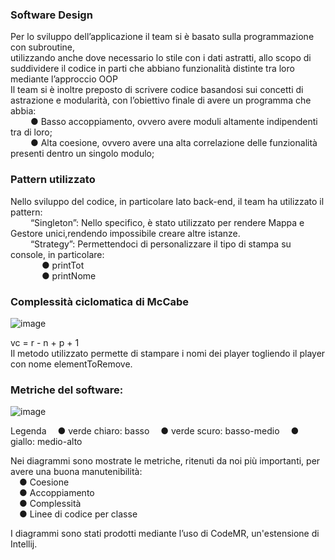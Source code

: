 <h3>Software Design </h3>
Per lo sviluppo dell’applicazione il team si è basato sulla programmazione con subroutine, <br>
utilizzando anche dove necessario lo stile con i dati astratti, allo scopo di suddividere il codice in parti che abbiano funzionalità distinte tra loro mediante l’approccio OOP<br>
Il team si è inoltre preposto di scrivere codice basandosi sui concetti di astrazione e modularità, con l’obiettivo finale di avere un programma che abbia:<br>
 &emsp; &emsp;●	Basso accoppiamento, ovvero avere moduli altamente indipendenti tra di loro; <br>
 &emsp; &emsp;●	Alta coesione, ovvero avere una alta correlazione delle funzionalità presenti dentro un singolo modulo;<br>
<h3> Pattern utilizzato<br></h3>
Nello sviluppo del codice, in particolare lato back-end, il team ha utilizzato il pattern:<br>
 &emsp; &emsp;“Singleton”: Nello specifico, è stato utilizzato per rendere Mappa e Gestore unici,rendendo impossibile creare altre istanze.<br>
 &emsp; &emsp;“Strategy”: Permettendoci di personalizzare il tipo di stampa su console, in particolare:<br>
 &emsp; &emsp; &emsp;●	printTot<br>
 &emsp; &emsp; &emsp;●	printNome<br>
 
 <h3>Complessità ciclomatica di McCabe</h3>
 
 ![image](https://user-images.githubusercontent.com/40872910/213007982-c40a82b8-ee08-4214-8a84-e4b9efe9ce9b.png)<br>
 
 vc = r - n + p + 1<br>
 Il metodo utilizzato permette di stampare i nomi dei player togliendo il player con nome elementToRemove.<br>

 <h3>Metriche del software:</h3>
 
 ![image](https://user-images.githubusercontent.com/40872910/213008133-c21e9288-8017-4a67-b778-66df67e90cdd.png)<br>
  
  Legenda
  &emsp;●	verde chiaro: basso
  &emsp;●	verde scuro: basso-medio
  &emsp;●	giallo: medio-alto<br>
  
  Nei diagrammi sono mostrate le metriche, ritenuti da noi più importanti, per avere una buona manutenibilità:<br>
  &emsp;●	Coesione<br>
  &emsp;●	Accoppiamento<br>
  &emsp;●	Complessità<br>
  &emsp;●	Linee di codice per classe<br>

I diagrammi sono stati prodotti mediante l’uso di CodeMR, un'estensione di Intellij.<br>


